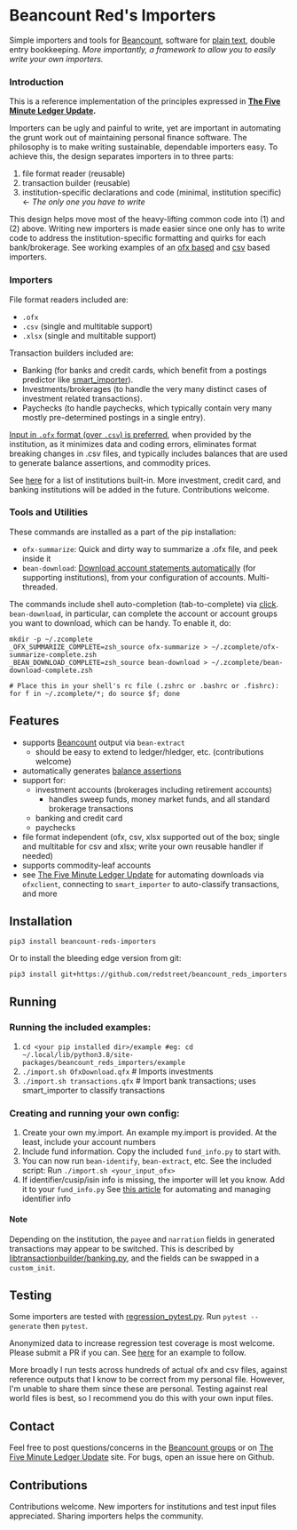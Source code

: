 # Beancount Red's Importers

Simple importers and tools for [Beancount](https://beancount.github.io/), software for
[plain text](https://plaintextaccounting.org/), double entry bookkeeping. _More
importantly, a framework to allow you to easily write your own importers._

### Introduction

This is a reference implementation of the principles expressed in
**[The Five Minute Ledger Update](https://reds-rants.netlify.app/personal-finance/the-five-minute-ledger-update/).**

Importers can be ugly and painful to write, yet are important in automating the grunt
work out of maintaining personal finance software. The philosophy is to make writing
sustainable, dependable importers easy. To achieve this, the design separates importers
in to three parts:

1. file format reader (reusable)
2. transaction builder (reusable)
3. institution-specific declarations and code (minimal, institution specific) <- _The
   only one you have to write_

This design helps move most of the heavy-lifting common code into (1) and (2) above.
Writing new importers is made easier since one only has to write code to address the
institution-specific formatting and quirks for each bank/brokerage. See working examples
of an [ofx based](https://github.com/redstreet/beancount_reds_importers/blob/main/beancount_reds_importers/importers/citi/__init__.py)
and [csv](https://github.com/redstreet/beancount_reds_importers/blob/main/beancount_reds_importers/importers/schwab/schwab_csv_brokerage.py)
based importers.

### Importers

File format readers included are:
- `.ofx`
- `.csv` (single and multitable support)
- `.xlsx` (single and multitable support)

Transaction builders included are:
- Banking (for banks and credit cards, which benefit from a postings predictor like
  [smart_importer](https://github.com/beancount/smart_importer)).
- Investments/brokerages (to handle the very many distinct cases of investment related
  transactions).
- Paychecks (to handle paychecks, which typically contain very many mostly
  pre-determined postings in a single entry).

[Input in `.ofx` format (over `.csv`) is preferred](https://reds-rants.netlify.app/personal-finance/a-word-about-input-formats-use-ofx-when-you-can/),
when provided by the institution, as it minimizes data and coding errors, eliminates
format breaking changes in .csv files, and typically includes balances that are used to
generate balance assertions, and commodity prices.

See [here](https://github.com/redstreet/beancount_reds_importers/tree/main/beancount_reds_importers)
for a list of institutions built-in. More investment, credit card, and banking
institutions will be added in the future. Contributions welcome.

### Tools and Utilities
These commands are installed as a part of the pip installation:

- `ofx-summarize`: Quick and dirty way to summarize a .ofx file, and peek inside it
- `bean-download`: [Download account statements automatically](https://reds-rants.netlify.app/personal-finance/direct-downloads/)
  (for supporting institutions), from your configuration of accounts. Multi-threaded.

The commands include shell auto-completion (tab-to-complete) via
[click](https://click.palletsprojects.com/en/8.1.x/shell-completion/). `bean-download`, in
particular, can complete the account or account groups you want to download, which can
be handy. To enable it, do:

```
mkdir -p ~/.zcomplete
_OFX_SUMMARIZE_COMPLETE=zsh_source ofx-summarize > ~/.zcomplete/ofx-summarize-complete.zsh
_BEAN_DOWNLOAD_COMPLETE=zsh_source bean-download > ~/.zcomplete/bean-download-complete.zsh

# Place this in your shell's rc file (.zshrc or .bashrc or .fishrc):
for f in ~/.zcomplete/*; do source $f; done
```

## Features
- supports [Beancount](https://github.com/beancount/beancount) output via `bean-extract`
  - should be easy to extend to ledger/hledger, etc. (contributions welcome)
- automatically generates [balance assertions](https://reds-rants.netlify.app/personal-finance/automating-balance-assertions/)
- support for:
  - investment accounts (brokerages including retirement accounts)
    - handles sweep funds, money market funds, and all standard brokerage transactions
  - banking and credit card
  - paychecks
- file format independent (ofx, csv, xlsx supported out of the box; single and
  multitable for csv and xlsx; write your own reusable handler if needed)
- supports commodity-leaf accounts
- see [The Five Minute Ledger Update](https://reds-rants.netlify.app/personal-finance/the-five-minute-ledger-update/)
  for automating downloads via `ofxclient`, connecting to `smart_importer` to
  auto-classify transactions, and more


## Installation
```
pip3 install beancount-reds-importers
```

Or to install the bleeding edge version from git:
```
pip3 install git+https://github.com/redstreet/beancount_reds_importers
```


## Running

### Running the included examples:
1. `cd <your pip installed dir>/example #eg: cd ~/.local/lib/python3.8/site-packages/beancount_reds_importers/example`
2. `./import.sh OfxDownload.qfx` # Imports investments
3. `./import.sh transactions.qfx` # Import bank transactions; uses smart_importer to classify transactions


### Creating and running your own config:
1. Create your own my.import. An example my.import is provided. At the least, include your account numbers
2. Include fund information. Copy the included `fund_info.py` to start with.
3. You can now run `bean-identify`, `bean-extract`, etc. See the included script: Run `./import.sh <your_input_ofx>`
4. If identifier/cusip/isin info is missing, the importer will let you know. Add it to your
   `fund_info.py` See
   [this article](https://reds-rants.netlify.app/personal-finance/tickers-and-identifiers/)
   for automating and managing identifier info

#### Note

Depending on the institution, the `payee` and `narration` fields in generated
transactions may appear to be switched. This is described by
[libtransactionbuilder/banking.py](https://github.com/redstreet/beancount_reds_importers/blob/main/beancount_reds_importers/libtransactionbuilder/banking.py),
and the fields can be swapped in a `custom_init`.

## Testing

Some importers are tested with
[regression_pytest.py](https://github.com/beancount/beancount/blob/v2/beancount/ingest/regression_pytest.py).
Run `pytest --generate` then `pytest`.

Anonymized data to increase regression test coverage is most welcome. Please submit a
PR if you can. See [here](importers/schwab/tests/schwab_csv_checking) for an example to follow.


More broadly I run tests across hundreds of actual ofx and csv files, against reference
outputs that I know to be correct from my personal file. However, I'm unable to share
them since these are personal. Testing against real world files is best, so I recommend
you do this with your own input files.

## Contact
Feel free to post questions/concerns in the [Beancount groups](https://groups.google.com/forum/#!forum/beancount)
or on [The Five Minute Ledger Update](https://reds-rants.netlify.app/personal-finance/the-five-minute-ledger-update/)
site. For bugs, open an issue here on Github.

## Contributions
Contributions welcome. New importers for institutions and test input files appreciated.
Sharing importers helps the community.

